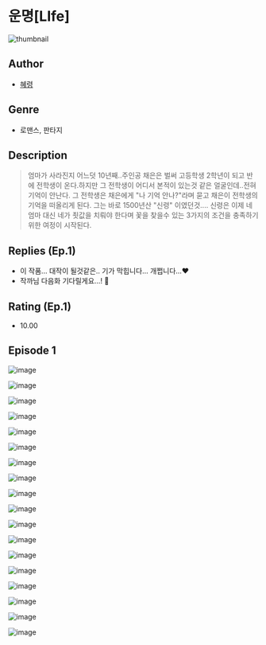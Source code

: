 # 운명[LIfe]
![thumbnail](https://image-comic.pstatic.net/user_contents_data/challenge_comic/2023/05/24/358549/upload_4135493262802957620_480x623.jpeg)

## Author
- [혜령](https://comic.naver.com/artistTitle?id=358549)

## Genre
- 로맨스, 판타지

## Description
> 엄마가 사라진지 어느덧 10년째..주인공 채은은 벌써 고등학생 2학년이 되고 반에 전학생이 온다.하지만 그 전학생이 어디서 본적이 있는것 같은 얼굴인데..전혀 기억이 안난다. 그 전학생은 채은에게 "나 기억 안나?"라며 묻고 채은이 전학생의 기억을 떠올리게 된다. 그는 바로 1500년산 "신령" 이였던것.... 신령은 이제 네 엄마 대신 네가 죗값을 치뤄야 한다며 꽃을 찾을수 있는 3가지의 조건을 충족하기 위한 여정이 시작된다.

## Replies (Ep.1)
- 이 작품... 대작이 될것같은.. 기가 막힙니다... 개쩝니다...❤️
- 작까님 다음화 기다릴게요...! 🤍

## Rating (Ep.1)
- 10.00

## Episode 1
![image](https://image-comic.pstatic.net/user_contents_data/challenge_comic/2023/05/25/358549/upload_3846695543701135664.jpeg)

![image](https://image-comic.pstatic.net/user_contents_data/challenge_comic/2023/05/25/358549/upload_3544722362299070517.jpeg)

![image](https://image-comic.pstatic.net/user_contents_data/challenge_comic/2023/05/25/358549/upload_3904955545922252900.jpeg)

![image](https://image-comic.pstatic.net/user_contents_data/challenge_comic/2023/05/25/358549/upload_3616453380008850273.jpeg)

![image](https://image-comic.pstatic.net/user_contents_data/challenge_comic/2023/05/25/358549/upload_3990523728472859959.jpeg)

![image](https://image-comic.pstatic.net/user_contents_data/challenge_comic/2023/05/25/358549/upload_4134978666393383014.jpeg)

![image](https://image-comic.pstatic.net/user_contents_data/challenge_comic/2023/05/25/358549/upload_4050487812034998579.jpeg)

![image](https://image-comic.pstatic.net/user_contents_data/challenge_comic/2023/05/25/358549/upload_3761975982411755571.jpeg)

![image](https://image-comic.pstatic.net/user_contents_data/challenge_comic/2023/05/25/358549/upload_3834868079136039986.jpeg)

![image](https://image-comic.pstatic.net/user_contents_data/challenge_comic/2023/05/25/358549/upload_3546083746672501603.jpeg)

![image](https://image-comic.pstatic.net/user_contents_data/challenge_comic/2023/05/25/358549/upload_7293075342458171746.jpeg)

![image](https://image-comic.pstatic.net/user_contents_data/challenge_comic/2023/05/25/358549/upload_7305455839122503993.jpeg)

![image](https://image-comic.pstatic.net/user_contents_data/challenge_comic/2023/05/25/358549/upload_7162521530866545458.jpeg)

![image](https://image-comic.pstatic.net/user_contents_data/challenge_comic/2023/05/25/358549/upload_7291385186975363893.jpeg)

![image](https://image-comic.pstatic.net/user_contents_data/challenge_comic/2023/05/25/358549/upload_3487586219170804581.jpeg)

![image](https://image-comic.pstatic.net/user_contents_data/challenge_comic/2023/05/25/358549/upload_3702580363406881080.jpeg)

![image](https://image-comic.pstatic.net/user_contents_data/challenge_comic/2023/05/25/358549/upload_7291386488370246960.jpeg)

![image](https://image-comic.pstatic.net/user_contents_data/challenge_comic/2023/05/25/358549/upload_3761972644386267442.jpeg)
